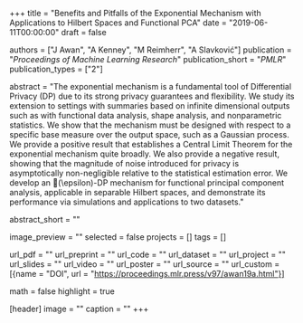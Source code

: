 +++
title = "Benefits and Pitfalls of the Exponential Mechanism with Applications to Hilbert Spaces and Functional PCA"
date = "2019-06-11T00:00:00"
draft = false

authors = ["J Awan", "A Kenney", "M Reimherr", "A Slavković"]
publication = "_Proceedings of Machine Learning Research_"
publication_short = "_PMLR_"
publication_types = ["2"]

abstract = "The exponential mechanism is a fundamental tool of Differential Privacy (DP) due to its strong privacy guarantees and flexibility. We study its extension to settings with summaries based on infinite dimensional outputs such as with functional data analysis, shape analysis, and nonparametric statistics. We show that the mechanism must be designed with respect to a specific base measure over the output space, such as a Gaussian process. We provide a positive result that establishes a Central Limit Theorem for the exponential mechanism quite broadly. We also provide a negative result, showing that the magnitude of noise introduced for privacy is asymptotically non-negligible relative to the statistical estimation error. We develop an \(\epsilon\)-DP mechanism for functional principal component analysis, applicable in separable Hilbert spaces, and demonstrate its performance via simulations and applications to two datasets."

abstract_short = ""

image_preview = ""
selected = false
projects = []
tags = []

url_pdf = ""
url_preprint = ""
url_code = ""
url_dataset = ""
url_project = ""
url_slides = ""
url_video = ""
url_poster = ""
url_source = ""
url_custom = [{name = "DOI", url = "https://proceedings.mlr.press/v97/awan19a.html"}]

math = false
highlight = true

[header]
image = ""
caption = ""
+++
